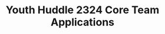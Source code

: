 ---
title: Youth Huddle 2324 Core Team Applications
redirect_to: https://drive.google.com/file/d/131Etsh39sP9UqTRtc46XlWKDKuHd8p78/view?usp=sharing
redirect_from: 
  - /YH2324CoreTeamApplications
  - /yh2324coreteamapplications
---